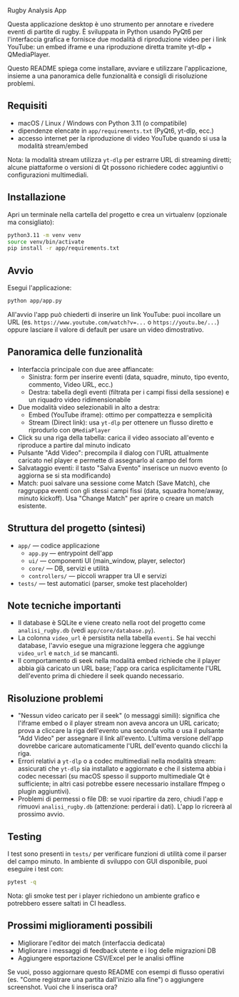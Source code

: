 Rugby Analysis App

Questa applicazione desktop è uno strumento per annotare e rivedere eventi di partite di rugby. È sviluppata in Python usando PyQt6 per l'interfaccia grafica e fornisce due modalità di riproduzione video per i link YouTube: un embed iframe e una riproduzione diretta tramite yt-dlp + QMediaPlayer.

Questo README spiega come installare, avviare e utilizzare l'applicazione, insieme a una panoramica delle funzionalità e consigli di risoluzione problemi.

## Requisiti

- macOS / Linux / Windows con Python 3.11 (o compatibile)
- dipendenze elencate in `app/requirements.txt` (PyQt6, yt-dlp, ecc.)
- accesso internet per la riproduzione di video YouTube quando si usa la modalità stream/embed

Nota: la modalità stream utilizza `yt-dlp` per estrarre URL di streaming diretti; alcune piattaforme o versioni di Qt possono richiedere codec aggiuntivi o configurazioni multimediali.

## Installazione

Apri un terminale nella cartella del progetto e crea un virtualenv (opzionale ma consigliato):

```bash
python3.11 -m venv venv
source venv/bin/activate
pip install -r app/requirements.txt
```

## Avvio

Esegui l'applicazione:

```bash
python app/app.py
```

All'avvio l'app può chiederti di inserire un link YouTube: puoi incollare un URL (es. `https://www.youtube.com/watch?v=...` o `https://youtu.be/...`) oppure lasciare il valore di default per usare un video dimostrativo.

## Panoramica delle funzionalità

- Interfaccia principale con due aree affiancate:
  - Sinistra: form per inserire eventi (data, squadre, minuto, tipo evento, commento, Video URL, ecc.)
  - Destra: tabella degli eventi (filtrata per i campi fissi della sessione) e un riquadro video ridimensionabile
- Due modalità video selezionabili in alto a destra:
  - Embed (YouTube iframe): ottimo per compattezza e semplicità
  - Stream (Direct link): usa `yt-dlp` per ottenere un flusso diretto e riprodurlo con `QMediaPlayer`
- Click su una riga della tabella: carica il video associato all'evento e riproduce a partire dal minuto indicato
- Pulsante "Add Video": precompila il dialog con l'URL attualmente caricato nel player e permette di assegnarlo al campo del form
- Salvataggio eventi: il tasto "Salva Evento" inserisce un nuovo evento (o aggiorna se si sta modificando)
- Match: puoi salvare una sessione come Match (Save Match), che raggruppa eventi con gli stessi campi fissi (data, squadra home/away, minuto kickoff). Usa "Change Match" per aprire o creare un match esistente.

## Struttura del progetto (sintesi)

- `app/` — codice applicazione
  - `app.py` — entrypoint dell'app
  - `ui/` — componenti UI (main_window, player, selector)
  - `core/` — DB, servizi e utilità
  - `controllers/` — piccoli wrapper tra UI e servizi
- `tests/` — test automatici (parser, smoke test placeholder)

## Note tecniche importanti

- Il database è SQLite e viene creato nella root del progetto come `analisi_rugby.db` (vedi `app/core/database.py`).
- La colonna `video_url` è persistita nella tabella `eventi`. Se hai vecchi database, l'avvio esegue una migrazione leggera che aggiunge `video_url` e `match_id` se mancanti.
- Il comportamento di seek nella modalità embed richiede che il player abbia già caricato un URL base; l'app ora carica esplicitamente l'URL dell'evento prima di chiedere il seek quando necessario.

## Risoluzione problemi

- "Nessun video caricato per il seek" (o messaggi simili): significa che l'iframe embed o il player stream non aveva ancora un URL caricato; prova a cliccare la riga dell'evento una seconda volta o usa il pulsante "Add Video" per assegnare il link all'evento. L'ultima versione dell'app dovrebbe caricare automaticamente l'URL dell'evento quando clicchi la riga.
- Errori relativi a `yt-dlp` o a codec multimediali nella modalità stream: assicurati che `yt-dlp` sia installato e aggiornato e che il sistema abbia i codec necessari (su macOS spesso il supporto multimediale Qt è sufficiente; in altri casi potrebbe essere necessario installare ffmpeg o plugin aggiuntivi).
- Problemi di permessi o file DB: se vuoi ripartire da zero, chiudi l'app e rimuovi `analisi_rugby.db` (attenzione: perderai i dati). L'app lo ricreerà al prossimo avvio.

## Testing

I test sono presenti in `tests/` per verificare funzioni di utilità come il parser del campo minuto. In ambiente di sviluppo con GUI disponibile, puoi eseguire i test con:

```bash
pytest -q
```

Nota: gli smoke test per i player richiedono un ambiente grafico e potrebbero essere saltati in CI headless.

## Prossimi miglioramenti possibili

- Migliorare l'editor dei match (interfaccia dedicata)
- Migliorare i messaggi di feedback utente e i log delle migrazioni DB
- Aggiungere esportazione CSV/Excel per le analisi offline

Se vuoi, posso aggiornare questo README con esempi di flusso operativi (es. "Come registrare una partita dall'inizio alla fine") o aggiungere screenshot. Vuoi che li inserisca ora?
